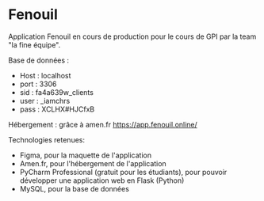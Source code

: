 # Fenouil
Application Fenouil en cours de production pour le cours de GPI par la team "la fine équipe".

Base de données : 
- Host : localhost
- port : 3306
- sid : fa4a639w_clients
- user : _iamchrs
- pass : XCLHX#HJCfxB

Hébergement : grâce à amen.fr
https://app.fenouil.online/

Technologies retenues:
- Figma, pour la maquette de l'application
- Amen.fr, pour l'hébergement de l'application
- PyCharm Professional (gratuit pour les étudiants), pour pouvoir développer une application web en Flask (Python)
- MySQL, pour la base de données
